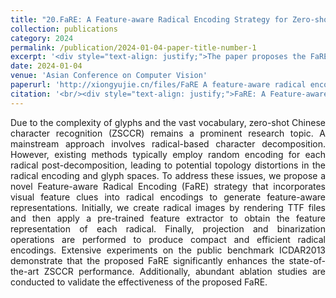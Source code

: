 ```yaml
---
title: "20.FaRE: A Feature-aware Radical Encoding Strategy for Zero-shot Chinese Character Recognition"
collection: publications
category: 2024
permalink: /publication/2024-01-04-paper-title-number-1
excerpt: '<div style="text-align: justify;">The paper proposes the FaRE strategy, which incorporates visual feature clues into radical encodings. Experiments on ICDAR2013 show it improves zero - shot Chinese character recognition performance compared to state - of - the - art methods.</div>'
date: 2024-01-04
venue: 'Asian Conference on Computer Vision'
paperurl: 'http://xiongyujie.cn/files/FaRE A feature-aware radical encoding strategy for zero-shot Chinese character recognition.pdf'
citation: '<br/><div style="text-align: justify;">FaRE: A Feature-aware Radical Encoding Strategy for Zero-shot Chinese Character Recognition, Zhan, Hongjian and Li, Yangfu and Xiong, Yu-jie and Lu, Yue,Proceedings of the Asian Conference on Computer Vision (ACCV),2024,390-401.</div>'
---
```


<div style="text-align: justify;">Due to the complexity of glyphs and the vast vocabulary, zero-shot Chinese character recognition (ZSCCR) remains a prominent research topic. A mainstream approach involves radical-based character decomposition. However, existing methods typically employ random encoding for each radical post-decomposition, leading to potential topology distortions in the radical encoding and glyph spaces. To address these issues, we propose a novel Feature-aware Radical Encoding (FaRE) strategy that incorporates visual feature clues into radical encodings to generate feature-aware representations. Initially, we create radical images by rendering TTF files and then apply a pre-trained feature extractor to obtain the feature representation of each radical. Finally, projection and binarization operations are performed to produce compact and efficient radical encodings. Extensive experiments on the public benchmark ICDAR2013 demonstrate that the proposed FaRE significantly enhances the state-of-the-art ZSCCR performance. Additionally, abundant ablation studies are conducted to validate the effectiveness of the proposed FaRE.</div>

<br/>

